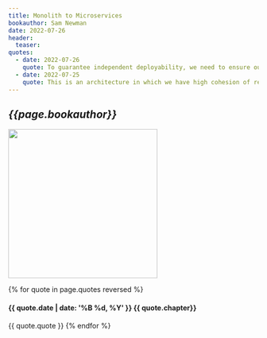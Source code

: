 ```yaml
---
title: Monolith to Microservices
bookauthor: Sam Newman
date: 2022-07-26
header:
  teaser:
quotes:
  - date: 2022-07-26
    quote: To guarantee independent deployability, we need to ensure our services are loosely coupled—in other words, we need to be able to change one service without having to change anything else. This means we need explicit, well-defined, and stable contracts between services
  - date: 2022-07-25
    quote: This is an architecture in which we have high cohesion of related technology, but low cohesion of business functionality. If we want to make it easier to make changes, instead we need to change how we group code—we choose cohesion of business functionality, rather than technology
---
```


## _{{page.bookauthor}}_

<img width="300" src="{{ page.header.teaser }}"/>

{% for quote in page.quotes reversed %}

#### {{ quote.date | date: '%B %d, %Y' }} {{ quote.chapter}}

{{ quote.quote }}
{% endfor %}
